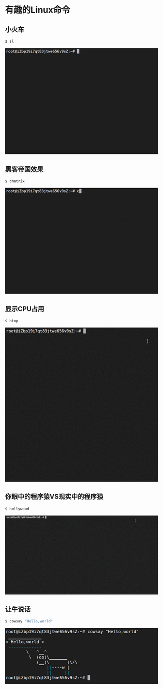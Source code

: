 # 有趣的Linux命令

## 小火车

```bash
$ sl
```

![img](image/%5BLinux%E5%91%BD%E4%BB%A4%5D-%E6%9C%89%E8%B6%A3%E7%9A%84%E5%91%BD%E4%BB%A4/ZfimUf.gif)

## 黑客帝国效果

```bash
$ cmatrix
```



![img](image/%5BLinux%E5%91%BD%E4%BB%A4%5D-%E6%9C%89%E8%B6%A3%E7%9A%84%E5%91%BD%E4%BB%A4/B73632.gif)

## 显示CPU占用

```bash
$ htop
```

![img](image/%5BLinux%E5%91%BD%E4%BB%A4%5D-%E6%9C%89%E8%B6%A3%E7%9A%84%E5%91%BD%E4%BB%A4/nEzYJj.gif)

## 你眼中的程序猿VS现实中的程序猿

```bash
$ hollywood
```

![img](image/%5BLinux%E5%91%BD%E4%BB%A4%5D-%E6%9C%89%E8%B6%A3%E7%9A%84%E5%91%BD%E4%BB%A4/Jruyym.gif)

## 让牛说话

```bash
$ cowsay "Hello,world"
```

![img](image/%5BLinux%E5%91%BD%E4%BB%A4%5D-%E6%9C%89%E8%B6%A3%E7%9A%84%E5%91%BD%E4%BB%A4/AJR3M3.png)

